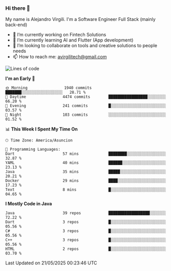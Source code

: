 ### Hi there 👋

My name is Alejandro Virgili. I'm a Software Engineer Full Stack (mainly back-end)


- 🔭 I’m currently working on Fintech Solutions
- 🌱 I’m currently learning AI and Flutter (App development)
- 👯 I’m looking to collaborate on tools and creative solutions to people needs
- 📫 How to reach me: avirgilitech@gmail.com
  
<!--START_SECTION:waka-->
![Lines of code](https://img.shields.io/badge/From%20Hello%20World%20I%27ve%20Written-778.0%20thousand%20lines%20of%20code-blue)

**I'm an Early 🐤** 

```text
🌞 Morning                1940 commits        ███████░░░░░░░░░░░░░░░░░░   28.71 % 
🌆 Daytime                4474 commits        █████████████████░░░░░░░░   66.20 % 
🌃 Evening                241 commits         █░░░░░░░░░░░░░░░░░░░░░░░░   03.57 % 
🌙 Night                  103 commits         ░░░░░░░░░░░░░░░░░░░░░░░░░   01.52 % 
```


📊 **This Week I Spent My Time On** 

```text
🕑︎ Time Zone: America/Asuncion

💬 Programming Languages: 
Dart                     57 mins             ████████░░░░░░░░░░░░░░░░░   32.87 % 
YAML                     40 mins             ██████░░░░░░░░░░░░░░░░░░░   23.13 % 
Java                     35 mins             █████░░░░░░░░░░░░░░░░░░░░   20.21 % 
Docker                   29 mins             ████░░░░░░░░░░░░░░░░░░░░░   17.23 % 
Text                     8 mins              █░░░░░░░░░░░░░░░░░░░░░░░░   04.65 % 
```

**I Mostly Code in Java** 

```text
Java                     39 repos            ██████████████████░░░░░░░   72.22 % 
Dart                     3 repos             █░░░░░░░░░░░░░░░░░░░░░░░░   05.56 % 
C#                       3 repos             █░░░░░░░░░░░░░░░░░░░░░░░░   05.56 % 
C++                      3 repos             █░░░░░░░░░░░░░░░░░░░░░░░░   05.56 % 
HTML                     2 repos             █░░░░░░░░░░░░░░░░░░░░░░░░   03.70 % 
```




 Last Updated on 21/05/2025 00:23:46 UTC
<!--END_SECTION:waka-->
